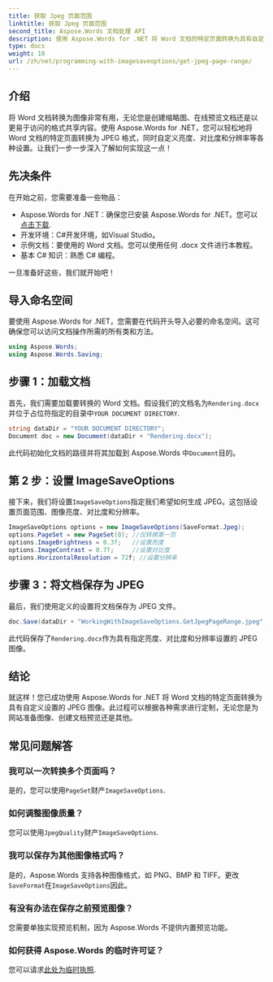 ```yaml
---
title: 获取 Jpeg 页面范围
linktitle: 获取 Jpeg 页面范围
second_title: Aspose.Words 文档处理 API
description: 使用 Aspose.Words for .NET 将 Word 文档的特定页面转换为具有自定义设置的 JPEG。了解如何逐步调整亮度、对比度和分辨率。
type: docs
weight: 10
url: /zh/net/programming-with-imagesaveoptions/get-jpeg-page-range/
---
```

## 介绍

将 Word 文档转换为图像非常有用，无论您是创建缩略图、在线预览文档还是以更易于访问的格式共享内容。使用 Aspose.Words for .NET，您可以轻松地将 Word 文档的特定页面转换为 JPEG 格式，同时自定义亮度、对比度和分辨率等各种设置。让我们一步一步深入了解如何实现这一点！

## 先决条件

在开始之前，您需要准备一些物品：

-  Aspose.Words for .NET：确保您已安装 Aspose.Words for .NET。您可以[点击下载](https://releases.aspose.com/words/net/).
- 开发环境：C#开发环境，如Visual Studio。
- 示例文档：要使用的 Word 文档。您可以使用任何 .docx 文件进行本教程。
- 基本 C# 知识：熟悉 C# 编程。

一旦准备好这些，我们就开始吧！

## 导入命名空间

要使用 Aspose.Words for .NET，您需要在代码开头导入必要的命名空间。这可确保您可以访问文档操作所需的所有类和方法。

```csharp
using Aspose.Words;
using Aspose.Words.Saving;
```

## 步骤 1：加载文档

首先，我们需要加载要转换的 Word 文档。假设我们的文档名为`Rendering.docx`并位于占位符指定的目录中`YOUR DOCUMENT DIRECTORY`.

```csharp
string dataDir = "YOUR DOCUMENT DIRECTORY";
Document doc = new Document(dataDir + "Rendering.docx");
```

此代码初始化文档的路径并将其加载到 Aspose.Words 中`Document`目的。

## 第 2 步：设置 ImageSaveOptions

接下来，我们将设置`ImageSaveOptions`指定我们希望如何生成 JPEG。这包括设置页面范围、图像亮度、对比度和分辨率。

```csharp
ImageSaveOptions options = new ImageSaveOptions(SaveFormat.Jpeg);
options.PageSet = new PageSet(0); //仅转换第一页
options.ImageBrightness = 0.3f;   //设置亮度
options.ImageContrast = 0.7f;     //设置对比度
options.HorizontalResolution = 72f; //设置分辨率
```

## 步骤 3：将文档保存为 JPEG

最后，我们使用定义的设置将文档保存为 JPEG 文件。

```csharp
doc.Save(dataDir + "WorkingWithImageSaveOptions.GetJpegPageRange.jpeg", options);
```

此代码保存了`Rendering.docx`作为具有指定亮度、对比度和分辨率设置的 JPEG 图像。

## 结论

就这样！您已成功使用 Aspose.Words for .NET 将 Word 文档的特定页面转换为具有自定义设置的 JPEG 图像。此过程可以根据各种需求进行定制，无论您是为网站准备图像、创建文档预览还是其他。

## 常见问题解答

### 我可以一次转换多个页面吗？
是的，您可以使用`PageSet`财产`ImageSaveOptions`.

### 如何调整图像质量？
您可以使用`JpegQuality`财产`ImageSaveOptions`.

### 我可以保存为其他图像格式吗？
是的，Aspose.Words 支持各种图像格式，如 PNG、BMP 和 TIFF。更改`SaveFormat`在`ImageSaveOptions`因此。

### 有没有办法在保存之前预览图像？
您需要单独实现预览机制，因为 Aspose.Words 不提供内置预览功能。

### 如何获得 Aspose.Words 的临时许可证？
您可以请求[此处为临时执照](https://purchase.aspose.com/temporary-license/).